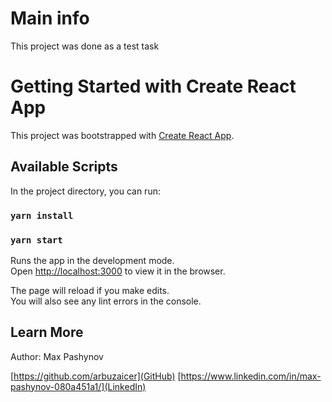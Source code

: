 # Main info

This project was done as a test task

# Getting Started with Create React App

This project was bootstrapped with [Create React App](https://github.com/facebook/create-react-app).

## Available Scripts

In the project directory, you can run:

### `yarn install`

### `yarn start`

Runs the app in the development mode.\
Open [http://localhost:3000](http://localhost:3000) to view it in the browser.

The page will reload if you make edits.\
You will also see any lint errors in the console.

## Learn More

Author: Max Pashynov

[https://github.com/arbuzaicer](GitHub)
[https://www.linkedin.com/in/max-pashynov-080a451a1/](LinkedIn)
